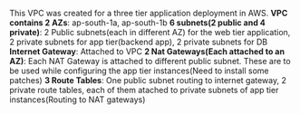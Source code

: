 This VPC was created for a three tier application deployment in AWS. 
**VPC contains 2 AZs**: ap-south-1a, ap-south-1b
**6 subnets(2 public and 4 private)**: 2 Public subnets(each in different AZ) for the web tier application, 2 private subnets for app tier(backend app), 2 private subnets for DB
**Internet Gateway**: Attached to VPC
**2 Nat Gateways(Each attached to an AZ)**: Each NAT Gateway is attached to different public subnet. These are to be used while configuring the app tier instances(Need to install some patches)
**3 Route Tables**: One public subnet routing to internet gateway, 2 private route tables, each of them atached to private subnets of app tier instances(Routing to NAT gateways)
